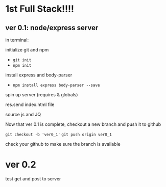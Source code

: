 1st Full Stack!!!!
===

ver 0.1: node/express server
---

in terminal:

initialize git and npm
- ```git init```
- ```npm init```

install express and body-parser
- ```npm install express body-parser --save```

spin up server (requires & globals)

res.send index.html file

source js and JQ

Now that ver 0.1 is complete, checkout a new branch and push it to github

```git checkout -b 'ver0_1'```
```git push origin ver0_1```

check your github to make sure the branch is available


ver 0.2
===
test get and post to server
